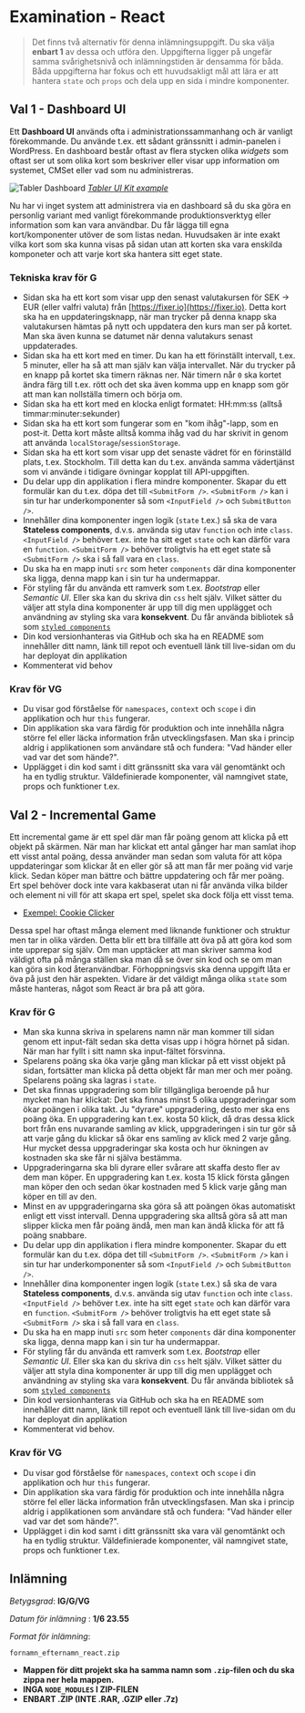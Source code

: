 # Examination - React

> Det finns två alternativ för denna inlämningsuppgift. Du ska välja **enbart 1** av dessa och utföra den. Uppgifterna ligger på ungefär samma svårighetsnivå och inlämningstiden är densamma för båda. Båda uppgifterna har fokus och ett huvudsakligt mål att lära er att hantera `state` och `props` och dela upp en sida i mindre komponenter.

## Val 1 - Dashboard UI

Ett **Dashboard UI** används ofta i administrationssammanhang och är vanligt förekommande. Du använde t.ex. ett sådant gränssnitt i admin-panelen i WordPress. En dashboard består oftast av flera stycken olika _widgets_ som oftast ser ut som olika kort som beskriver eller visar upp information om systemet, CMSet eller vad som nu administreras.

![Tabler Dashboard](https://camo.githubusercontent.com/cd92edc2d8fa925325026c2f13dc827e6063d333/68747470733a2f2f7461626c65722e6769746875622e696f2f6173736574732f696d616765732f64617368626f6172642e706e67)
_[Tabler UI Kit example](https://github.com/tabler/tabler)_

Nu har vi inget system att administrera via en dashboard så du ska göra en personlig variant med vanligt förekommande produktionsverktyg eller information som kan vara användbar. Du får lägga till egna kort/komponenter utöver de som listas nedan. Huvudsaken är inte exakt vilka kort som ska kunna visas på sidan utan att korten ska vara enskilda komponeter och att varje kort ska hantera sitt eget state.

### Tekniska krav för G

* Sidan ska ha ett kort som visar upp den senast valutakursen för SEK -> EUR (eller valfri valuta) från [https://fixer.io](https://fixer.io). Detta kort ska ha en uppdateringsknapp, när man trycker på denna knapp ska valutakursen hämtas på nytt och uppdatera den kurs man ser på kortet. Man ska även kunna se datumet när denna valutakurs senast uppdaterades.
* Sidan ska ha ett kort med en timer. Du kan ha ett förinställt intervall, t.ex. 5 minuter, eller ha så att man själv kan välja intervallet. När du trycker på en knapp på kortet ska timern räknas ner. När timern når `0` ska kortet ändra färg till t.ex. rött och det ska även komma upp en knapp som gör att man kan nollställa timern och börja om.
* Sidan ska ha ett kort med en klocka enligt formatet: HH:mm:ss (alltså timmar:minuter:sekunder)
* Sidan ska ha ett kort som fungerar som en "kom ihåg"-lapp, som en post-it. Detta kort måste alltså komma ihåg vad du har skrivit in genom att använda `localStorage`/`sessionStorage`.
* Sidan ska ha ett kort som visar upp det senaste vädret för en förinställd plats, t.ex. Stockholm. Till detta kan du t.ex. använda samma vädertjänst som vi använde i tidigare övningar kopplat till API-uppgiften.
* Du delar upp din applikation i flera mindre komponenter. Skapar du ett formulär kan du t.ex. döpa det till `<SubmitForm />`. `<SubmitForm />` kan i sin tur har underkomponenter så som `<InputField />` och `SubmitButton />`.
* Innehåller dina komponenter ingen logik (`state` t.ex.) så ska de vara **Stateless components**, d.v.s. använda sig utav `function` och inte `class`. `<InputField />` behöver t.ex. inte ha sitt eget `state` och kan därför vara en  `function`. `<SubmitForm />` behöver troligtvis ha ett eget state så `<SubmitForm />` ska i så fall vara en `class`.
* Du ska ha en mapp inuti `src` som heter `components` där dina komponenter ska ligga, denna mapp kan i sin tur ha undermappar.
* För styling får du använda ett ramverk som t.ex. _Bootstrap_ eller _Semantic UI_. Eller ska kan du skriva din `css` helt själv. Vilket sätter du väljer att styla dina komponenter är upp till dig men upplägget och användning av styling ska vara __konsekvent__. Du får använda bibliotek så som [`styled components`](https://www.styled-components.com/)
* Din kod versionhanteras via GitHub och ska ha en README som innehåller ditt namn, länk till repot och eventuell länk till live-sidan om du har deployat din applikation
* Kommenterat vid behov

### Krav för VG

* Du visar god förståelse för `namespaces`, `context` och `scope` i din applikation och hur `this` fungerar.
* Din applikation ska vara färdig för produktion och inte innehålla några större fel eller läcka information från utvecklingsfasen. Man ska i princip aldrig i applikationen som användare stå och fundera: "Vad händer eller vad var det som hände?".
* Upplägget i din kod samt i ditt gränssnitt ska vara väl genomtänkt och ha en tydlig struktur. Väldefinierade komponenter, väl namngivet state, props och funktioner t.ex.

## Val 2 - Incremental Game

Ett incremental game är ett spel där man får poäng genom att klicka på ett objekt på skärmen. När man har klickat ett antal gånger har man samlat ihop ett visst antal poäng, dessa använder man sedan som valuta för att köpa uppdateringar som klickar åt en eller gör så att man får mer poäng vid varje klick. Sedan köper man bättre och bättre uppdatering och får mer poäng. Ert spel behöver dock inte vara kakbaserat utan ni får använda vilka bilder och element ni vill för att skapa ert spel, spelet ska dock följa ett visst tema.

* [Exempel: Cookie Clicker](http://orteil.dashnet.org/cookieclicker/)

Dessa spel har oftast många element med liknande funktioner och struktur men tar in olika värden. Detta blir ett bra tillfälle att öva på att göra kod som inte upprepar sig själv. Om man upptäcker att man skriver samma kod väldigt ofta på många ställen ska man då se över sin kod och se om man kan göra sin kod återanvändbar. Förhoppningsvis ska denna uppgift låta er öva på just den här aspekten. Vidare är det väldigt många olika `state` som måste hanteras, något som React är bra på att göra.

### Krav för G

* Man ska kunna skriva in spelarens namn när man kommer till sidan genom ett input-fält sedan ska detta visas upp i högra hörnet på sidan. När man har fyllt i sitt namn ska input-fältet försvinna.
* Spelarens poäng ska öka varje gång man klickar på ett visst objekt på sidan, fortsätter man klicka på detta objekt får man mer och mer poäng. Spelarens poäng ska lagras i `state`.
* Det ska finnas uppgradering som blir tillgängliga beroende på hur mycket man har klickat: Det ska finnas minst 5 olika uppgraderingar som ökar poängen i olika takt. Ju "dyrare" uppgradering, desto mer ska ens poäng öka. En uppgradering kan t.ex. kosta 50 klick, då dras dessa klick bort från ens nuvarande samling av klick, uppgraderingen i sin tur gör så att varje gång du klickar så ökar ens samling av klick med 2 varje gång. Hur mycket dessa uppgraderingar ska kosta och hur ökningen av kostnaden ska ske får ni själva bestämma.
* Uppgraderingarna ska bli dyrare eller svårare att skaffa desto fler av dem man köper. En uppgradering kan t.ex. kosta 15 klick första gången man köper den och sedan ökar kostnaden med 5 klick varje gång man köper en till av den.
* Minst en av uppgraderingarna ska göra så att poängen ökas automatiskt enligt ett visst intervall. Denna uppgradering ska alltså göra så att man slipper klicka men får poäng ändå, men man kan ändå klicka för att få poäng snabbare.
* Du delar upp din applikation i flera mindre komponenter. Skapar du ett formulär kan du t.ex. döpa det till `<SubmitForm />`. `<SubmitForm />` kan i sin tur har underkomponenter så som `<InputField />` och `SubmitButton />`.
* Innehåller dina komponenter ingen logik (`state` t.ex.) så ska de vara **Stateless components**, d.v.s. använda sig utav `function` och inte `class`. `<InputField />` behöver t.ex. inte ha sitt eget `state` och kan därför vara en  `function`. `<SubmitForm />` behöver troligtvis ha ett eget state så `<SubmitForm />` ska i så fall vara en `class`. 
* Du ska ha en mapp inuti `src` som heter `components` där dina komponenter ska ligga, denna mapp kan i sin tur ha undermappar.
* För styling får du använda ett ramverk som t.ex. _Bootstrap_ eller _Semantic UI_. Eller ska kan du skriva din `css` helt själv. Vilket sätter du väljer att styla dina komponenter är upp till dig men upplägget och användning av styling ska vara __konsekvent__. Du får använda bibliotek så som [`styled components`](https://www.styled-components.com/)
* Din kod versionhanteras via GitHub och ska ha en README som innehåller ditt namn, länk till repot och eventuell länk till live-sidan om du har deployat din applikation
* Kommenterat vid behov.

### Krav för VG

* Du visar god förståelse för `namespaces`, `context` och `scope` i din applikation och hur `this` fungerar.
* Din applikation ska vara färdig för produktion och inte innehålla några större fel eller läcka information från utvecklingsfasen. Man ska i princip aldrig i applikationen som användare stå och fundera: "Vad händer eller vad var det som hände?".
* Upplägget i din kod samt i ditt gränssnitt ska vara väl genomtänkt och ha en tydlig struktur. Väldefinierade komponenter, väl namngivet state, props och funktioner t.ex.

## Inlämning

_Betygsgrad_: **IG/G/VG**

_Datum för inlämning_ : **1/6 23.55**

_Format för inlämning_:

`fornamn_efternamn_react.zip`

* **Mappen för ditt projekt ska ha samma namn som `.zip`-filen och du ska zippa ner hela mappen.**
* **INGA `NODE_MODULES` I ZIP-FILEN**
* **ENBART .ZIP (INTE .RAR, .GZIP eller .7z)**